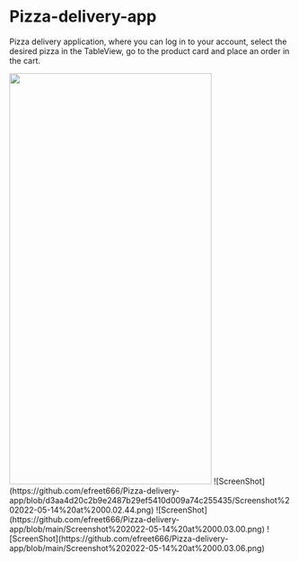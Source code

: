 # Pizza-delivery-app

Pizza delivery application, where you can log in to your account, select the desired pizza in the TableView, go to the product card and place an order in the cart.

<img src="https://github.com/efreet666/Pizza-delivery-app/blob/d3aa4d20c2b9e2487b29ef5410d009a74c255435/Screenshot%202022-05-14%20at%2000.02.44.png" width="360" height="730"/>
![ScreenShot](https://github.com/efreet666/Pizza-delivery-app/blob/d3aa4d20c2b9e2487b29ef5410d009a74c255435/Screenshot%202022-05-14%20at%2000.02.44.png)
![ScreenShot](https://github.com/efreet666/Pizza-delivery-app/blob/main/Screenshot%202022-05-14%20at%2000.03.00.png)
![ScreenShot](https://github.com/efreet666/Pizza-delivery-app/blob/main/Screenshot%202022-05-14%20at%2000.03.06.png)
